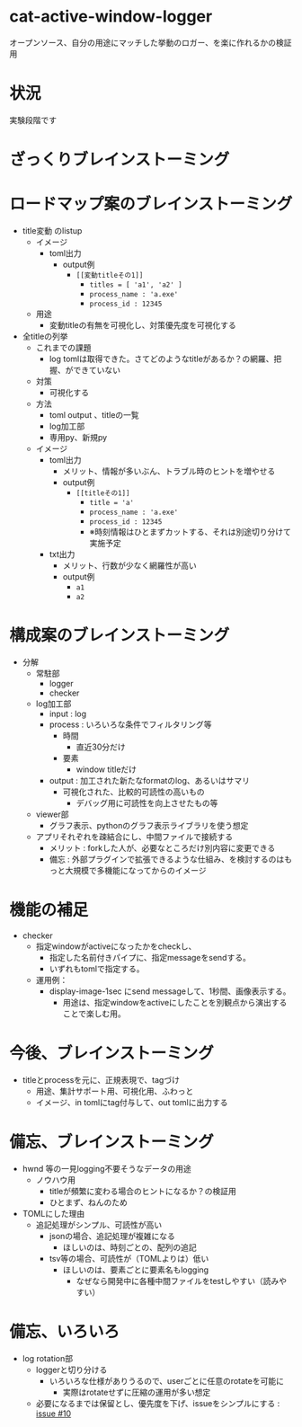 # cat-active-window-logger
オープンソース、自分の用途にマッチした挙動のロガー、を楽に作れるかの検証用

# 状況
実験段階です

# ざっくりブレインストーミング

# ロードマップ案のブレインストーミング
- title変動 のlistup
    - イメージ
        - toml出力
            - output例
                - `[[変動titleその1]]`
                    - `titles = [ 'a1', 'a2' ]`
                    - `process_name : 'a.exe'`
                    - `process_id : 12345`
    - 用途
        - 変動titleの有無を可視化し、対策優先度を可視化する
- 全titleの列挙
    - これまでの課題
        - log tomlは取得できた。さてどのようなtitleがあるか？の網羅、把握、ができていない
    - 対策
        - 可視化する
    - 方法
        - toml output 、titleの一覧
        - log加工部
        - 専用py、新規py
    - イメージ
        - toml出力
            - メリット、情報が多いぶん、トラブル時のヒントを増やせる
            - output例
                - `[[titleその1]]`
                    - `title = 'a'`
                    - `process_name : 'a.exe'`
                    - `process_id : 12345`
                    - ※時刻情報はひとまずカットする、それは別途切り分けて実施予定
        - txt出力
            - メリット、行数が少なく網羅性が高い
            - output例
                - `a1`
                - `a2`

# 構成案のブレインストーミング
- 分解
    - 常駐部
        - logger
        - checker
    - log加工部
        - input : log
        - process : いろいろな条件でフィルタリング等
            - 時間
                - 直近30分だけ
            - 要素
                - window titleだけ
        - output : 加工された新たなformatのlog、あるいはサマリ
            - 可視化された、比較的可読性の高いもの
                - デバッグ用に可読性を向上させたもの等
    - viewer部
        - グラフ表示、pythonのグラフ表示ライブラリを使う想定
    - アプリそれぞれを疎結合にし、中間ファイルで接続する
        - メリット : forkした人が、必要なところだけ別内容に変更できる
        - 備忘 : 外部プラグインで拡張できるような仕組み、を検討するのはもっと大規模で多機能になってからのイメージ

# 機能の補足
- checker
    - 指定windowがactiveになったかをcheckし、
        - 指定した名前付きパイプに、指定messageをsendする。
        - いずれもtomlで指定する。
    - 運用例：
        - display-image-1sec にsend messageして、1秒間、画像表示する。
            - 用途は、指定windowをactiveにしたことを別観点から演出することで楽しむ用。

# 今後、ブレインストーミング
- titleとprocessを元に、正規表現で、tagづけ
    - 用途、集計サポート用、可視化用、ふわっと
    - イメージ、in tomlにtag付与して、out tomlに出力する

# 備忘、ブレインストーミング
- hwnd 等の一見logging不要そうなデータの用途
    - ノウハウ用
        - titleが頻繁に変わる場合のヒントになるか？の検証用
        - ひとまず、ねんのため
- TOMLにした理由
    - 追記処理がシンプル、可読性が高い
        - jsonの場合、追記処理が複雑になる
            - ほしいのは、時刻ごとの、配列の追記
        - tsv等の場合、可読性が（TOMLよりは）低い
            - ほしいのは、要素ごとに要素名もlogging
                - なぜなら開発中に各種中間ファイルをtestしやすい（読みやすい）

# 備忘、いろいろ
- log rotation部
    - loggerと切り分ける
        - いろいろな仕様がありうるので、userごとに任意のrotateを可能に
            - 実際はrotateせずに圧縮の運用が多い想定
    - 必要になるまでは保留とし、優先度を下げ、issueをシンプルにする : [issue #10](./issue-notes/10.md)
